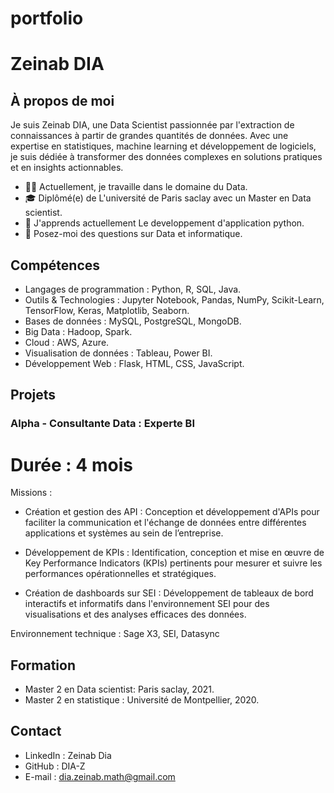 # portfolio
# Zeinab DIA

## À propos de moi

Je suis Zeinab DIA, une Data Scientist passionnée par l'extraction de connaissances à partir de grandes quantités de données. Avec une expertise en statistiques, machine learning et développement de logiciels, je suis dédiée à transformer des données complexes en solutions pratiques et en insights actionnables.

- 👩‍💻 Actuellement, je travaille dans le domaine du Data.
- 🎓 Diplômé(e) de L'université de Paris saclay avec un Master en Data scientist.
- 🌱 J'apprends actuellement Le developpement d'application python.
- 💬 Posez-moi des questions sur Data et informatique.

## Compétences

- Langages de programmation : Python, R, SQL, Java.
- Outils & Technologies : Jupyter Notebook, Pandas, NumPy, Scikit-Learn, TensorFlow, Keras, Matplotlib, Seaborn.
- Bases de données : MySQL, PostgreSQL, MongoDB.
- Big Data : Hadoop, Spark.
- Cloud : AWS, Azure.
- Visualisation de données : Tableau, Power BI.
- Développement Web : Flask, HTML, CSS, JavaScript.

## Projets

### Alpha - Consultante Data : Experte BI

# Durée : 4 mois
Missions :

- Création et gestion des API : Conception et développement d'APIs pour faciliter la communication et l'échange de données entre différentes applications et systèmes au sein de l’entreprise. 

- Développement de KPIs : Identification, conception et mise en œuvre de Key Performance Indicators (KPIs) pertinents pour mesurer et suivre les performances opérationnelles et stratégiques. 

- Création de dashboards sur SEI : Développement de tableaux de bord interactifs et informatifs dans l'environnement SEI pour des visualisations et des analyses efficaces des données. 

Environnement technique : Sage X3, SEI, Datasync


## Formation

- Master 2 en Data scientist: Paris saclay, 2021.
- Master 2 en statistique : Université de Montpellier, 2020.

## Contact

- LinkedIn : Zeinab Dia
- GitHub : DIA-Z
- E-mail : dia.zeinab.math@gmail.com
